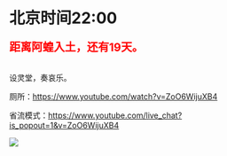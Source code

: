 # 北京时间22:00

<div style="color:red;font-size:20px;font-weight:bolder">距离阿蝗入土，还有19天。</div>

<br>

设灵堂，奏哀乐。

厕所：https://www.youtube.com/watch?v=ZoO6WijuXB4

省流模式：https://www.youtube.com/live_chat?is_popout=1&v=ZoO6WijuXB4

<img src="https://img.nga.178.com/attachments/mon_202106/12/7nQ2o-cs56ZxT3cSgo-lr.png"></img>